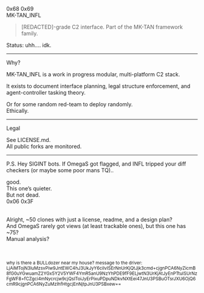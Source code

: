 0x68 0x69 <br>
MK-TAN_INFL
 
> [REDACTED]-grade C2 interface.
Part of the MK-TAN framework family.
 
Status: uhh.... idk.

---

Why?

MK-TAN_INFL is a work in progress modular, multi-platform C2 stack.
 
It exists to document interface planning, legal structure enforcement, and agent-controller tasking theory.
 
Or for some random red-team to deploy randomly.<br>
Ethically.

---


Legal

See LICENSE.md.<br>
All public forks are monitored.

---


P.S.
Hey SIGINT bots.
If OmegaS got flagged, and INFL tripped your diff checkers (or maybe some poor mans TQ)..
 
good.<br>
This one’s quieter.<br>
But not dead.<br>
0x06 0x3F<br><br>
 
 
Alright, ~50 clones with just a license, readme, and a design plan?<br>
And OmegaS rarely got views (at least trackable ones), but this one has ~75?<br>
Manual analysis?<br><br><br>


<sub>
why is there a BULLdozer near my house?
message to the driver:
LjAiMTojN3luMzsvPiw9JntEWC4hJ3UkJyY6ciIvISErNnUrKjQtJjk3cmd+cjgnPCA6NyZicmB8fG0uYGwuamZ2YGx5Y2V5YWF4YmR5anU9NzYhPDE9fF9ELjwtN3UrKjAtJyEnPTtuISUrNzFgWF8+fCZgci4mNycrcjw9cjQsIToiJyErPixuPDpuNDkvNXtEei47JnU3PSBuOTsrJXU6OjQ6cmR9cjgnPCA6NyZuMzIhfHtgcjEnNjtpJnU3PSBxew==
</sub>
